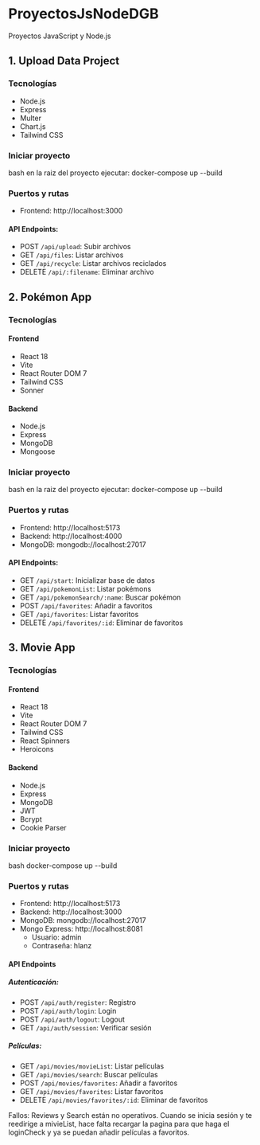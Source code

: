 # ProyectosJsNodeDGB
Proyectos JavaScript y Node.js

## 1. Upload Data Project

### Tecnologías
- Node.js
- Express 
- Multer
- Chart.js
- Tailwind CSS

### Iniciar proyecto

bash
en la raiz del proyecto ejecutar: docker-compose up --build

### Puertos y rutas
- Frontend: http://localhost:3000

#### API Endpoints:
- POST `/api/upload`: Subir archivos
- GET `/api/files`: Listar archivos  
- GET `/api/recycle`: Listar archivos reciclados
- DELETE `/api/:filename`: Eliminar archivo

## 2. Pokémon App

### Tecnologías

#### Frontend
- React 18
- Vite
- React Router DOM 7
- Tailwind CSS
- Sonner

#### Backend
- Node.js
- Express
- MongoDB
- Mongoose

### Iniciar proyecto

bash
en la raiz del proyecto ejecutar: docker-compose up --build

### Puertos y rutas
- Frontend: http://localhost:5173
- Backend: http://localhost:4000
- MongoDB: mongodb://localhost:27017

#### API Endpoints:
- GET `/api/start`: Inicializar base de datos
- GET `/api/pokemonList`: Listar pokémons
- GET `/api/pokemonSearch/:name`: Buscar pokémon
- POST `/api/favorites`: Añadir a favoritos
- GET `/api/favorites`: Listar favoritos
- DELETE `/api/favorites/:id`: Eliminar de favoritos

## 3. Movie App

### Tecnologías

#### Frontend
- React 18
- Vite
- React Router DOM 7
- Tailwind CSS
- React Spinners
- Heroicons

#### Backend
- Node.js
- Express
- MongoDB
- JWT
- Bcrypt
- Cookie Parser

### Iniciar proyecto

bash
docker-compose up --build

### Puertos y rutas
- Frontend: http://localhost:5173
- Backend: http://localhost:3000
- MongoDB: mongodb://localhost:27017
- Mongo Express: http://localhost:8081
  - Usuario: admin
  - Contraseña: hlanz

#### API Endpoints

##### Autenticación:
- POST `/api/auth/register`: Registro
- POST `/api/auth/login`: Login
- POST `/api/auth/logout`: Logout
- GET `/api/auth/session`: Verificar sesión

##### Películas:
- GET `/api/movies/movieList`: Listar películas
- GET `/api/movies/search`: Buscar películas
- POST `/api/movies/favorites`: Añadir a favoritos
- GET `/api/movies/favorites`: Listar favoritos
- DELETE `/api/movies/favorites/:id`: Eliminar de favoritos

Fallos:
Reviews y Search están no operativos.
Cuando se inicia sesión y te reedirige a mivieList, hace falta recargar la pagina para que haga el loginCheck y ya se puedan añadir películas a favoritos.
